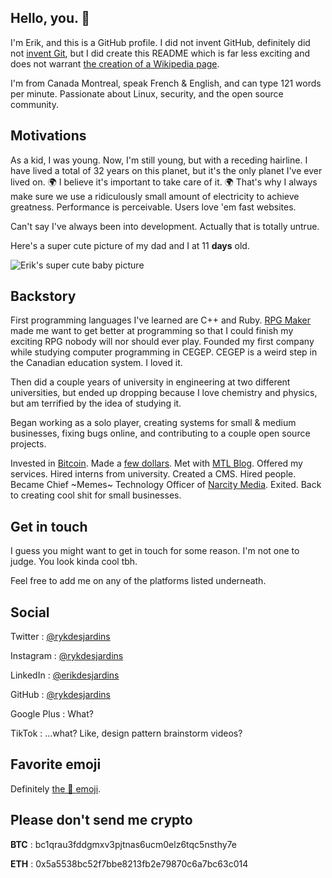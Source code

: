 Hello, you. :wave:
-----

I'm Erik, and this is a GitHub profile. I did not invent GitHub, definitely did not [invent Git](https://en.wikipedia.org/wiki/Linus_Torvalds), but I did create this README which is far less exciting and does not warrant [the creation of a Wikipedia page](https://en.wikipedia.org/wiki/Erik_Desjardins). 

I'm from Canada Montreal, speak French & English, and can type 121 words per minute. Passionate about Linux, security, and the open source community.

## Motivations
As a kid, I was young. Now, I'm still young, but with a receding hairline. I have lived a total of 32 years on this planet, but it's the only planet I've ever lived on. 🌍 I believe it's important to take care of it. 🌍 That's why I always make sure we use a ridiculously small amount of electricity to achieve greatness. Performance is perceivable. Users love 'em fast websites.

Can't say I've always been into development. Actually that is totally untrue. 

Here's a super cute picture of my dad and I at 11 **days** old. 

![Erik's super cute baby picture](https://iili.io/RzFiwx.md.jpg) 

## Backstory
First programming languages I've learned are C++ and Ruby. [RPG Maker](https://www.rpgmakerweb.com/) made me want to get better at programming so that I could finish my exciting RPG nobody will nor should ever play. Founded my first company while studying computer programming in CEGEP. CEGEP is a weird step in the Canadian education system. I loved it.

Then did a couple years of university in engineering at two different universities, but ended up dropping because I love chemistry and physics, but am terrified by the idea of studying it. 

Began working as a solo player, creating systems for small & medium businesses, fixing bugs online, and contributing to a couple open source projects. 

Invested in [Bitcoin](https://bitcoin.org/fr/). Made a [few dollars](https://www.coindesk.com/price/bitcoin). Met with [MTL Blog](https://www.mtlblog.com/). Offered my services. Hired interns from university. Created a CMS. Hired people. Became Chief ~Memes~ Technology Officer of [Narcity Media](https://www.narcitymedia.com/). Exited. Back to creating cool shit for small businesses. 

## Get in touch
I guess you might want to get in touch for some reason. I'm not one to judge. You look kinda cool tbh.

Feel free to add me on any of the platforms listed underneath.

## Social

Twitter : [@rykdesjardins](https://twitter.com/rykdesjardins)

Instagram : [@rykdesjardins](https://instagram.com/rykdesjardins)

LinkedIn : [@erikdesjardins](https://www.linkedin.com/in/erikdesjardins/)

GitHub : [@rykdesjardins](https://github.com/rykdesjardins)

Google Plus : What?

TikTok : ...what? Like, design pattern brainstorm videos?

## Favorite emoji
Definitely [the 🍞 emoji](https://www.youtube.com/watch?v=UkRoCE8J0Mc). 

## Please don't send me crypto
**BTC** : bc1qrau3fddgmxv3pjtnas6ucm0elz6tqc5nsthy7e

**ETH** : 0x5a5538bc52f7bbe8213fb2e79870c6a7bc63c014
